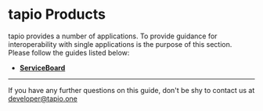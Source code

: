 
# tapio Products

tapio provides a number of applications. To provide guidance for interoperability with single applications is the purpose of this section. Please follow the guides listed below:

* [**ServiceBoard**](./ServiceBoard)

____

If you have any further questions on this guide, don't be shy to contact us at [developer@tapio.one](mailto:developer@tapio.one)

